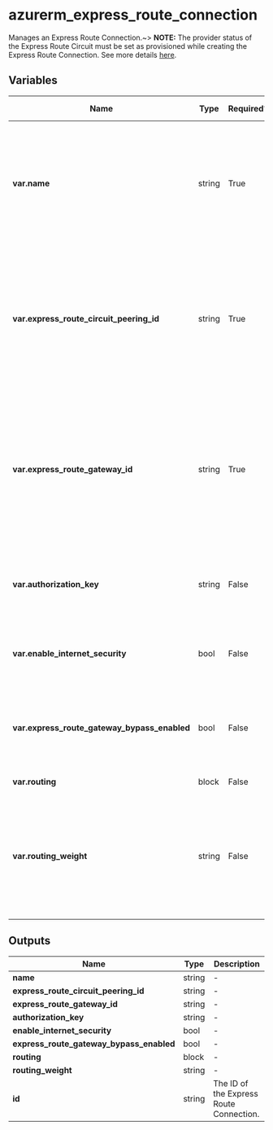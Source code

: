 # azurerm_express_route_connection

Manages an Express Route Connection.~> **NOTE:** The provider status of the Express Route Circuit must be set as provisioned while creating the Express Route Connection. See more details [here](https://docs.microsoft.com/azure/expressroute/expressroute-howto-circuit-portal-resource-manager#send-the-service-key-to-your-connectivity-provider-for-provisioning).

## Variables

| Name | Type | Required? | Default  | possible values | Description |
| ---- | ---- | --------- | -------- | ----------- | ----------- |
| **var.name** | string | True | -  |  -  | The name which should be used for this Express Route Connection. Changing this forces a new resource to be created. | 
| **var.express_route_circuit_peering_id** | string | True | -  |  -  | The ID of the Express Route Circuit Peering that this Express Route Connection connects with. Changing this forces a new resource to be created. | 
| **var.express_route_gateway_id** | string | True | -  |  -  | The ID of the Express Route Gateway that this Express Route Connection connects with. Changing this forces a new resource to be created. | 
| **var.authorization_key** | string | False | -  |  -  | The authorization key to establish the Express Route Connection. | 
| **var.enable_internet_security** | bool | False | -  |  -  | Is Internet security enabled for this Express Route Connection? | 
| **var.express_route_gateway_bypass_enabled** | bool | False | `False`  |  -  | Specified whether Fast Path is enabled for Virtual Wan Firewall Hub. Defaults to `false`. | 
| **var.routing** | block | False | -  |  -  | A `routing` block. | 
| **var.routing_weight** | string | False | `0`  |  -  | The routing weight associated to the Express Route Connection. Possible value is between `0` and `32000`. Defaults to `0`. | 



## Outputs

| Name | Type | Description |
| ---- | ---- | --------- | 
| **name** | string  | - | 
| **express_route_circuit_peering_id** | string  | - | 
| **express_route_gateway_id** | string  | - | 
| **authorization_key** | string  | - | 
| **enable_internet_security** | bool  | - | 
| **express_route_gateway_bypass_enabled** | bool  | - | 
| **routing** | block  | - | 
| **routing_weight** | string  | - | 
| **id** | string  | The ID of the Express Route Connection. | 